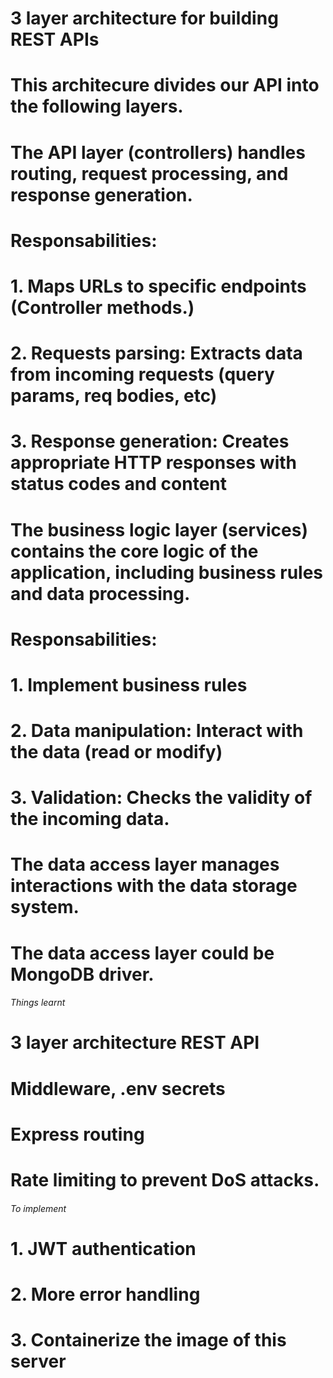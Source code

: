 # 3 layer architecture for building REST APIs #

# This architecure divides our API into the following layers.

# The API layer (controllers) handles routing, request processing, and response generation.
# Responsabilities:
#   1. Maps URLs to specific endpoints (Controller methods.)
#   2. Requests parsing: Extracts data from incoming requests (query params, req bodies, etc)
#   3. Response generation: Creates appropriate HTTP responses with status codes and content


# The business logic layer (services) contains the core logic of the application, including business rules and data processing.
# Responsabilities:
#   1. Implement business rules
#   2. Data manipulation: Interact with the data (read or modify)
#   3. Validation: Checks the validity of the incoming data.


# The data access layer manages interactions with the data storage system.
#   The data access layer could be MongoDB driver.


###### Things learnt ######

# 3 layer architecture REST API
# Middleware, .env secrets
# Express routing
# Rate limiting to prevent DoS attacks.


###### To implement ######

# 1. JWT authentication
# 2. More error handling
# 3. Containerize the image of this server